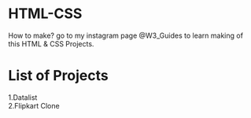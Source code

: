 # HTML-CSS

How to make?
go to my instagram page @W3_Guides to learn making of this HTML & CSS Projects.

# List of Projects

1.Datalist <br>
2.Flipkart Clone <br>


